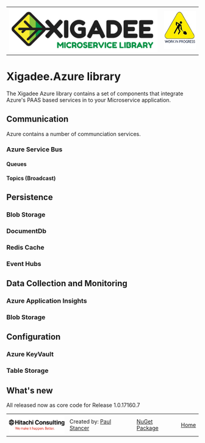 ﻿<table>
<tr>
<td width="80%"><a href="../../../README.md"><img src="../../../docs/X2a.png" alt="Xigadee"></a></td>
<td width = "*" align="right"><img src="../../../docs/smallWIP.jpg" alt="Sorry, I'm still working here" height="100"></td>
</tr>
</table>

# Xigadee.Azure library

The Xigadee Azure library contains a set of components that integrate Azure's PAAS based services in to your Microservice application.

## Communication

Azure contains a number of communciation services.

### Azure Service Bus

#### Queues

#### Topics (Broadcast)

## Persistence

### Blob Storage

### DocumentDb

### Redis Cache

### Event Hubs

## Data Collection and Monitoring

### Azure Application Insights

### Blob Storage

## Configuration

### Azure KeyVault

### Table Storage


## What's new

All released now as core code for Release 1.0.17160.7

<table><tr> 
<td><a href="http://www.hitachiconsulting.com"><img src="../../../docs/hitachi.png" alt="Hitachi Consulting" height="50"/></a></td> 
  <td>Created by: <a href="http://github.com/paulstancer">Paul Stancer</a></td>
  <td><a href="https://www.nuget.org/packages/Xigadee.Azure">NuGet Package</a></td>
  <td><a href="../../../README.md">Home</a></td>
</tr></table>